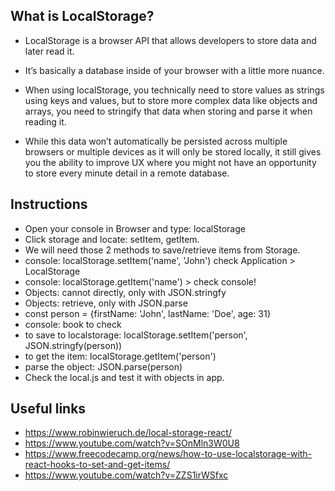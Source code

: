 ## What is LocalStorage?

- LocalStorage is a browser API that allows developers to store data and later read it.

- It’s basically a database inside of your browser with a little more nuance.

- When using localStorage, you technically need to store values as strings using keys and values, but to store more complex data like objects and arrays, you need to stringify that data when storing and parse it when reading it.

- While this data won’t automatically be persisted across multiple browsers or multiple devices as it will only be stored locally, it still gives you the ability to improve UX where you might not have an opportunity to store every minute detail in a remote database.

## Instructions

- Open your console in Browser and type: localStorage
- Click storage and locate: setItem, getItem.
- We will need those 2 methods to save/retrieve items from Storage.
- console: localStorage.setItem('name', 'John') check Application > LocalStorage
- console: localStorage.getItem('name') > check console!
- Objects: cannot directly, only with JSON.stringfy
- Objects: retrieve, only with JSON.parse
- const person = {firstName: 'John', lastName: 'Doe', age: 31}
- console: book to check
- to save to localstorage: localStorage.setItem('person', JSON.stringfy(person))
- to get the item: localStorage.getItem('person')
- parse the object: JSON.parse(person)
- Check the local.js and test it with objects in app.

## Useful links

- https://www.robinwieruch.de/local-storage-react/
- https://www.youtube.com/watch?v=SOnMln3W0U8
- https://www.freecodecamp.org/news/how-to-use-localstorage-with-react-hooks-to-set-and-get-items/
- https://www.youtube.com/watch?v=ZZS1irWSfxc
